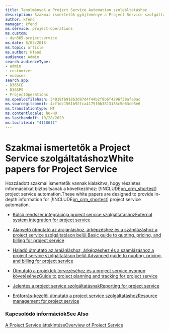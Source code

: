 ```yaml
---
title: Tanulmányok a Project Service Automation szolgáltatáshoz
description: Szakmai ismertetők gyűjteménye a Project Service szolgáltatáshoz
author: kfend
manager: kfend
ms.service: project-operations
ms.custom:
- dyn365-projectservice
ms.date: 8/03/2018
ms.topic: article
ms.author: kfend
audience: Admin
search.audienceType:
- admin
- customizer
- enduser
search.app:
- D365CE
- D365PS
- ProjectOperations
ms.openlocfilehash: 34018fb918b3d97d4f44b2f9b6f4296f38afa0ac
ms.sourcegitcommit: 4cf1dc1561b92fca4175f0b3813133c5e63ce8e6
ms.translationtype: HT
ms.contentlocale: hu-HU
ms.lasthandoff: 10/28/2020
ms.locfileid: "4118611"
---
```

# <a name="white-papers-for-project-service"></a><span data-ttu-id="c5a39-103">Szakmai ismertetők a Project Service szolgáltatáshoz</span><span class="sxs-lookup"><span data-stu-id="c5a39-103">White papers for Project Service</span></span>

<span data-ttu-id="c5a39-104">Hozzáadott szakmai ismertetők vannak kialakítva, hogy részletes információkat biztosítsanak a következőhöz: [!INCLUDE[pn_crm_shortest](../includes/pn-crm-shortest.md)] project service automation.</span><span class="sxs-lookup"><span data-stu-id="c5a39-104">These white papers are designed to provide in-depth information for [!INCLUDE[pn_crm_shortest](../includes/pn-crm-shortest.md)] project service automation.</span></span>

-   [<span data-ttu-id="c5a39-105">Külső rendszer integrációja project service szolgáltatáshoz</span><span class="sxs-lookup"><span data-stu-id="c5a39-105">External system integration for project service</span></span>](https://go.microsoft.com/fwlink/?LinkId=825445)

-   [<span data-ttu-id="c5a39-106">Alapvető útmutató az árajánláshoz, árképzéshez és a számlázáshoz a project service szolgáltatáson belül.</span><span class="sxs-lookup"><span data-stu-id="c5a39-106">Basic guide to quoting, pricing, and billing for project service</span></span>](https://go.microsoft.com/fwlink/?LinkId=825241)

-   [<span data-ttu-id="c5a39-107">Haladó útmutató az árajánláshoz, árképzéshez és a számlázáshoz a project service szolgáltatáson belül.</span><span class="sxs-lookup"><span data-stu-id="c5a39-107">Advanced guide to quoting, pricing, and billing for project service</span></span>](https://go.microsoft.com/fwlink/?LinkId=825242)

-   [<span data-ttu-id="c5a39-108">Útmutató a projektek tervezéséhez és a project service nyomon követéséhez</span><span class="sxs-lookup"><span data-stu-id="c5a39-108">Guide to project planning and tracking for project service</span></span>](https://go.microsoft.com/fwlink/?LinkId=825243)

-   [<span data-ttu-id="c5a39-109">Jelentés a project service szolgáltatásnak</span><span class="sxs-lookup"><span data-stu-id="c5a39-109">Reporting for project service</span></span>](https://go.microsoft.com/fwlink/?LinkId=825446)

-   [<span data-ttu-id="c5a39-110">Erőforrás-kezelői útmutató a project service szolgáltatáshoz</span><span class="sxs-lookup"><span data-stu-id="c5a39-110">Resource management for project service</span></span>](https://go.microsoft.com/fwlink/?LinkId=825244)

### <a name="see-also"></a><span data-ttu-id="c5a39-111">Kapcsolódó információk</span><span class="sxs-lookup"><span data-stu-id="c5a39-111">See Also</span></span>
 [<span data-ttu-id="c5a39-112">A Project Service áttekintése</span><span class="sxs-lookup"><span data-stu-id="c5a39-112">Overview of Project Service</span></span>](../psa/overview.md)
